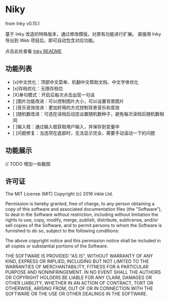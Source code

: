 # Niky

from Inky v0.15.1

基于 Inky 改造的特殊版本，通过修改模版，对原有功能进行扩展。
直接用 Inky 导出到 Web 项目后，即可自动包含对应功能。

点击此处查看 [Inky README](README_inky.md)

## 功能列表

- [x]中文优化：顶部中文菜单、机翻中文帮助文档、中文字体优化
- [x]存档优化：无限存档位
- [X]单句模式：开启后每次点击出现一句话
- [ ]图片功能改进：可以控制图片大小，可以设置背景图片
- [ ]音乐音效改进：更加好用的方式控制背景音乐和音效
- [ ]随机数改进：可选在读档后动态设置随机数种子，避免每次读档后随机数相同
- [ ]输入框：通过输入框获取用户输入，并保存到变量中
- [ ]问题修复：当选项在底部时，无法显示完全，需要手动滚动一下的问题

## 功能展示

// TODO 增加一些截图

## 许可证

The MIT License (MIT)
Copyright (c) 2016 inkle Ltd.

Permission is hereby granted, free of charge, to any person obtaining a copy of this software and associated documentation files (the "Software"), to deal in the Software without restriction, including without limitation the rights to use, copy, modify, merge, publish, distribute, sublicense, and/or sell copies of the Software, and to permit persons to whom the Software is furnished to do so, subject to the following conditions:

The above copyright notice and this permission notice shall be included in all copies or substantial portions of the Software.

THE SOFTWARE IS PROVIDED "AS IS", WITHOUT WARRANTY OF ANY KIND, EXPRESS OR IMPLIED, INCLUDING BUT NOT LIMITED TO THE WARRANTIES OF MERCHANTABILITY, FITNESS FOR A PARTICULAR PURPOSE AND NONINFRINGEMENT. IN NO EVENT SHALL THE AUTHORS OR COPYRIGHT HOLDERS BE LIABLE FOR ANY CLAIM, DAMAGES OR OTHER LIABILITY, WHETHER IN AN ACTION OF CONTRACT, TORT OR OTHERWISE, ARISING FROM, OUT OF OR IN CONNECTION WITH THE SOFTWARE OR THE USE OR OTHER DEALINGS IN THE SOFTWARE.
